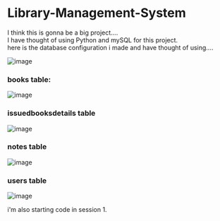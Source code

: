 # Library-Management-System
I think this is gonna be a big project....  
I have thought of using Python and mySQL for this project.  
here is the database configuration i made and have thought of using....  

![image](https://github.com/user-attachments/assets/f9cf85d3-eab6-482a-86a7-43dd576d5b7a)

### books table:
![image](https://github.com/user-attachments/assets/45a440dd-d3b5-4824-b7a6-9799a7a96845)

### issuedbooksdetails table
![image](https://github.com/user-attachments/assets/7b6a291c-f3d9-4194-8a87-a73ff6c8148d)

### notes table
![image](https://github.com/user-attachments/assets/3b1ebf9a-e92c-4757-ab66-b01dde97a1dd)

### users table
![image](https://github.com/user-attachments/assets/ce4170a1-bff7-49ce-8fce-53aa166ed0fc)

i'm also starting code in session 1.

